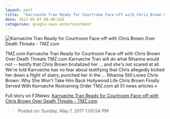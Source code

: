 ```yaml
---
layout: post
title:  "Karrueche Tran Ready for Courtroom Face-off with Chris Brown Over Death Threats - TMZ.com"
date: 2017-05-07 08:00:54Z
categories: google-news-entertaintment
---
```


![Karrueche Tran Ready for Courtroom Face-off with Chris Brown Over Death Threats - TMZ.com](http://ll-media.tmz.com/2017/05/05/0505-karrueche-tran-chris-brown-tmz-01-1200x630.jpg)

TMZ.com Karrueche Tran Ready for Courtroom Face-off with Chris Brown Over Death Threats TMZ.com Karrueche Tran ﻿will do what Rihanna would not -- testify that Chris Brown ﻿brutalized her ... and she's not scared at all. We're told Karrueche has no fear about testifying that Chris allegedly kicked her down a flight of stairs, punched her in the ... Rihanna Still Loves Chris Brown: Why She Won't Take Him Back Hollywood Life Chris Brown Finally Served With Karrueche Restraining Order TMZ.com all 51 news articles »


Full story on F3News: [Karrueche Tran Ready for Courtroom Face-off with Chris Brown Over Death Threats - TMZ.com](http://www.f3nws.com/n/nMetCC)

> Posted on: Sunday, May 7, 2017 1:00:54 PM
